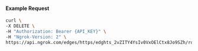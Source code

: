 <!-- Code generated for API Clients. DO NOT EDIT. -->
#### Example Request
```bash
curl \
-X DELETE \
-H "Authorization: Bearer {API_KEY}" \
-H "Ngrok-Version: 2" \
https://api.ngrok.com/edges/https/edghts_2vZITY4YsIv0VxOElCtx8Jo9SZh/routes/edghtsrt_2vZITckqnLcELZhqPeriZJpD1An/oidc
